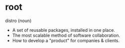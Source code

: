 # root

distro (noun)
- A set of reusable packages, installed in one place.
- The most scalable method of software collaboration.
- How to develop a "product" for companies & clients.
